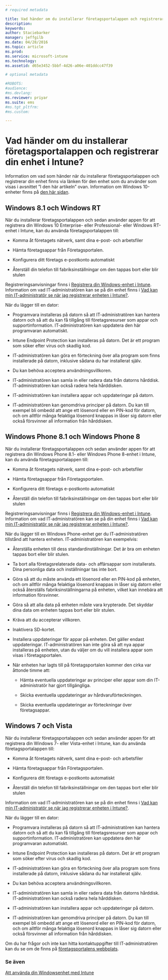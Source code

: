 ```yaml
---
# required metadata

title: Vad händer om du installerar företagsportalappen och registrerar din enhet i Intune? | Microsoft Intune
description:
keywords:
author: Staciebarker
manager: jeffgilb
ms.date: 04/28/2016
ms.topic: article
ms.prod:
ms.service: microsoft-intune
ms.technology:
ms.assetid: d65e3452-5bbf-4d26-a06e-401ddcc47f39

# optional metadata

#ROBOTS:
#audience:
#ms.devlang:
ms.reviewer: priyar
ms.suite: ems
#ms.tgt_pltfrm:
#ms.custom:

---
```



# Vad händer om du installerar företagsportalappen och registrerar din enhet i Intune?

Information om vad som händer när du installerar företagsportalappen och registrerar din enhet finns via länken för den enhet som du använder som visas i avsnittet ”I den här artikeln” ovan. Information om Windows 10-enheter finns på [den här sidan](what-happens-if-you-install-the-company-portal-app-and-enroll-your-device-in-intune-windows10.md).

## Windows 8.1 och Windows RT
När du installerar företagsportalappen och sedan använder appen för att registrera din Windows 10 Enterprise- eller Professional- eller Windows RT-enhet i Intune, kan du använda företagsportalappen till:

-   Komma åt företagets nätverk, samt dina e-post- och arbetsfiler

-   Hämta företagsappar från Företagsportalen.

-   Konfigurera ditt företags e-postkonto automatiskt

-   Återställ din telefon till fabriksinställningar om den tappas bort eller blir stulen

Registreringsanvisningar finns i [Registrera din Windows-enhet i Intune](enroll-your-device-in-intune-windows.md). Information om vad IT-administratören kan se på din enhet finns i [Vad kan min IT-administratör se när jag registrerar enheten i Intune?](what-can-your-it-administrator-see-when-you-enroll-your-device-in-intune-windows.md).

När du lägger till en dator:

-   Programvara installeras på datorn så att IT-administratören kan hantera datorn och så att du kan få tillgång till företagsresurser som appar och supportinformation. IT-administratören kan uppdatera den här programvaran automatiskt.

-   Intune Endpoint Protection kan installeras på datorn. Det är ett program som söker efter virus och skadlig kod.

-   IT-administratören kan göra en förteckning över alla program som finns installerade på datorn, inklusive sådana du har installerat själv.

-   Du kan behöva acceptera användningsvillkoren.

-   IT-administratören kan samla in eller radera data från datorns hårddisk. IT-administratören kan också radera hela hårddisken.

-   IT-administratören kan installera appar och uppdateringar på datorn.

-   IT-administratören kan genomdriva principer på datorn. Du kan till exempel bli ombedd att ange ett lösenord eller en PIN-kod för datorn, och om alltför många felaktiga lösenord knappas in låser sig datorn eller också försvinner all information från hårddisken.

## Windows Phone 8.1 och Windows Phone 8
När du installerar företagsportalappen och sedan använder appen för att registrera din Windows Phone 8.1- eller Windows Phone 8-enhet i Intune, kan du använda företagsportalappen till:

-   Komma åt företagets nätverk, samt dina e-post- och arbetsfiler

-   Hämta företagsappar från Företagsportalen.

-   Konfigurera ditt företags e-postkonto automatiskt

-   Återställ din telefon till fabriksinställningar om den tappas bort eller blir stulen

Registreringsanvisningar finns i [Registrera din Windows-enhet i Intune](enroll-your-device-in-intune-windows.md). Information om vad IT-administratören kan se på din enhet finns i [Vad kan min IT-administratör se när jag registrerar enheten i Intune?](what-can-your-it-administrator-see-when-you-enroll-your-device-in-intune-windows.md).

När du lägger till en Windows Phone-enhet ger du IT-administratören tillstånd att hantera enheten. IT-administratören kan exempelvis:

-   Återställa enheten till dess standardinställningar. Det är bra om enheten tappas bort eller blir stulen.

-   Ta bort alla företagsrelaterade data- och affärsappar som installerats. Dina personliga data och inställningar tas inte bort.

-   Göra så att du måste använda ett lösenord eller en PIN-kod på enheten, och om alltför många felaktiga lösenord knappas in låser sig datorn eller också återställs fabriksinställningarna på enheten, vilket kan innebära att information försvinner.

-   Göra så att alla data på enheten måste vara krypterade. Det skyddar dina data om enheten tappas bort eller blir stulen.

-   Kräva att du accepterar villkoren.

-   Inaktivera SD-kortet.

-   Installera uppdateringar för appar på enheten. Det gäller endast uppdateringar. IT-administratören kan inte göra så att nya appar installeras på enheten, utan du väljer om du vill installera appar som visas i företagsportalen.

-   När enheten har lagts till på företagsportalen kommer den cirka var åttonde timme att:

    -   Hämta eventuella uppdateringar av principer eller appar som din IT-administratör har gjort tillgängliga.

    -   Skicka eventuella uppdateringar av hårdvaruförteckningen.

    -   Skicka eventuella uppdateringar av förteckningar över företagsappar.

## Windows 7 och Vista
När du installerar företagsportalappen och sedan använder appen för att registrera din Windows 7- eller Vista-enhet i Intune, kan du använda företagsportalappen till:

-   Komma åt företagets nätverk, samt dina e-post- och arbetsfiler

-   Hämta företagsappar från Företagsportalen.

-   Konfigurera ditt företags e-postkonto automatiskt

-   Återställ din telefon till fabriksinställningar om den tappas bort eller blir stulen

Information om vad IT-administratören kan se på din enhet finns i [Vad kan min IT-administratör se när jag registrerar enheten i Intune?](what-can-your-it-administrator-see-when-you-enroll-your-device-in-intune-windows.md).

När du lägger till en dator:

-   Programvara installeras på datorn så att IT-administratören kan hantera datorn och så att du kan få tillgång till företagsresurser som appar och supportinformation. IT-administratören kan uppdatera den här programvaran automatiskt.

-   Intune Endpoint Protection kan installeras på datorn. Det är ett program som söker efter virus och skadlig kod.

-   IT-administratören kan göra en förteckning över alla program som finns installerade på datorn, inklusive sådana du har installerat själv.

-   Du kan behöva acceptera användningsvillkoren.

-   IT-administratören kan samla in eller radera data från datorns hårddisk. IT-administratören kan också radera hela hårddisken.

-   IT-administratören kan installera appar och uppdateringar på datorn.

-   IT-administratören kan genomdriva principer på datorn. Du kan till exempel bli ombedd att ange ett lösenord eller en PIN-kod för datorn, och om alltför många felaktiga lösenord knappas in låser sig datorn eller också försvinner all information från hårddisken.

Om du har frågor och inte kan hitta kontaktuppgifter till IT-administratören kan du se om de finns på [företagsportalens webbplats](http://portal.manage.microsoft.com).

### Se även
[Att använda din Windowsenhet med Intune](using-your-windows-device-with-intune.md)


<!--HONumber=Jun16_HO1-->


